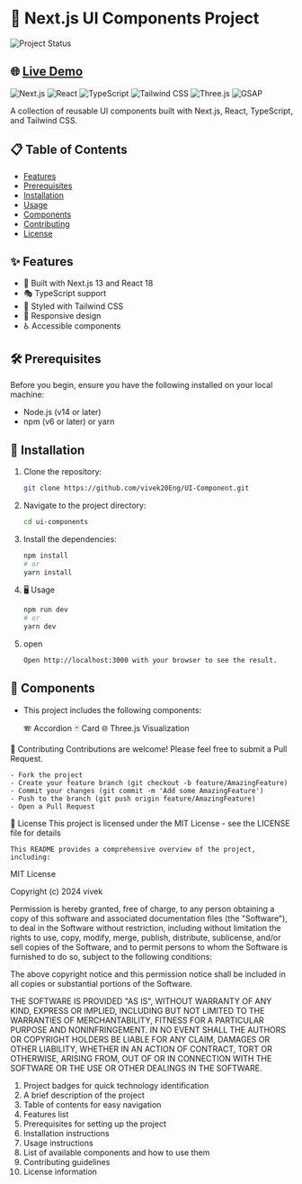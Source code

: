 # 🎨 Next.js UI Components Project
![Project Status](https://img.shields.io/badge/Status-In%20Progress-yellow)

## 🌐 [Live Demo](https://ui-component-rouge.vercel.app//)
  
![Next.js](https://img.shields.io/badge/Next.js-13-black?style=for-the-badge&logo=next.js)
![React](https://img.shields.io/badge/React-18-blue?style=for-the-badge&logo=react)
![TypeScript](https://img.shields.io/badge/TypeScript-4.9-blue?style=for-the-badge&logo=typescript)
![Tailwind CSS](https://img.shields.io/badge/Tailwind_CSS-3-38B2AC?style=for-the-badge&logo=tailwind-css)
![Three.js](https://img.shields.io/badge/Three.js-0.152.0-black?style=for-the-badge&logo=three.js)
![GSAP](https://img.shields.io/badge/GSAP-3.12.0-88CE02?style=for-the-badge&logo=greensock)

A collection of reusable UI components built with Next.js, React, TypeScript, and Tailwind CSS.

## 📋 Table of Contents

- [Features](#-features)
- [Prerequisites](#-prerequisites)
- [Installation](#-installation)
- [Usage](#-usage)
- [Components](#-components)
- [Contributing](#-contributing)
- [License](#-license)

## ✨ Features

- 🚀 Built with Next.js 13 and React 18
- 🎭 TypeScript support
- 🎨 Styled with Tailwind CSS
- 📱 Responsive design
- ♿ Accessible components

## 🛠 Prerequisites

Before you begin, ensure you have the following installed on your local machine:

- Node.js (v14 or later)
- npm (v6 or later) or yarn

## 🚀 Installation

1. Clone the repository:
   
   ```bash
   git clone https://github.com/vivek20Eng/UI-Component.git
3. Navigate to the project directory:
    ```bash
    cd ui-components
4. Install the dependencies:
    ```bash
    npm install
    # or
    yarn install
5. 🖥 Usage
    ```bash
    npm run dev
    # or
    yarn dev
6. open
    ```bash
    Open http://localhost:3000 with your browser to see the result.
## 🧩 Components

- This project includes the following components:

    🪗 Accordion
    🃏 Card
    🌐 Three.js Visualization

🤝 Contributing
    Contributions are welcome! Please feel free to submit a Pull Request.

    - Fork the project
    - Create your feature branch (git checkout -b feature/AmazingFeature)
    - Commit your changes (git commit -m 'Add some AmazingFeature')
    - Push to the branch (git push origin feature/AmazingFeature)
    - Open a Pull Request

📄 License
    This project is licensed under the MIT License - see the LICENSE file for details

    This README provides a comprehensive overview of the project, including:

MIT License

Copyright (c) 2024 vivek

Permission is hereby granted, free of charge, to any person obtaining a copy
of this software and associated documentation files (the "Software"), to deal
in the Software without restriction, including without limitation the rights
to use, copy, modify, merge, publish, distribute, sublicense, and/or sell
copies of the Software, and to permit persons to whom the Software is
furnished to do so, subject to the following conditions:

The above copyright notice and this permission notice shall be included in all
copies or substantial portions of the Software.

THE SOFTWARE IS PROVIDED "AS IS", WITHOUT WARRANTY OF ANY KIND, EXPRESS OR
IMPLIED, INCLUDING BUT NOT LIMITED TO THE WARRANTIES OF MERCHANTABILITY,
FITNESS FOR A PARTICULAR PURPOSE AND NONINFRINGEMENT. IN NO EVENT SHALL THE
AUTHORS OR COPYRIGHT HOLDERS BE LIABLE FOR ANY CLAIM, DAMAGES OR OTHER
LIABILITY, WHETHER IN AN ACTION OF CONTRACT, TORT OR OTHERWISE, ARISING FROM,
OUT OF OR IN CONNECTION WITH THE SOFTWARE OR THE USE OR OTHER DEALINGS IN THE
SOFTWARE.

1. Project badges for quick technology identification
2. A brief description of the project
3. Table of contents for easy navigation
4. Features list
5. Prerequisites for setting up the project
6. Installation instructions
7. Usage instructions
8. List of available components and how to use them
9. Contributing guidelines
10. License information
